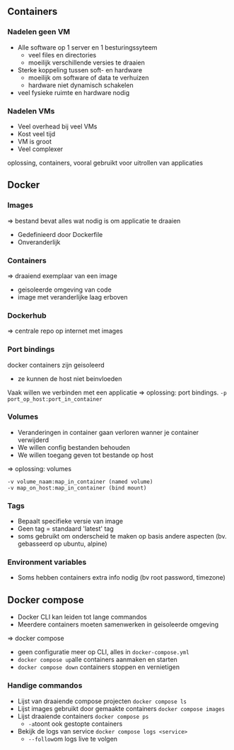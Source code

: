 ## Containers
### Nadelen geen VM
- Alle software op 1 server en 1 besturingssyteem
	-  veel files en directories
	- moeilijk verschillende versies te draaien
- Sterke koppeling tussen soft- en hardware
	- moeilijk om software of data te verhuizen
	- hardware niet dynamisch schakelen
- veel fysieke ruimte en hardware nodig
### Nadelen VMs
- Veel overhead bij veel VMs
- Kost veel tijd
- VM is groot
- Veel complexer

oplossing, containers, vooral gebruikt voor uitrollen van applicaties

## Docker
### Images
=> bestand bevat alles wat nodig is om applicatie te draaien
- Gedefinieerd door Dockerfile
- Onveranderlijk
### Containers
=> draaiend exemplaar van een image
- geisoleerde omgeving van code
- image met veranderlijke laag erboven
### Dockerhub
=> centrale repo op internet met images
### Port bindings
docker containers zijn geisoleerd
- ze kunnen de host niet beinvloeden

Vaak willen we verbinden met een applicatie
=> oplossing: port bindings.   `-p port_op_host:port_in_container`
### Volumes
- Veranderingen in container gaan verloren wanner je container verwijderd
- We willen config bestanden behouden
- We willen toegang geven tot bestande op host

=> oplossing: volumes
```
-v volume_naam:map_in_container (named volume)
-v map_on_host:map_in_container (bind mount)
```
### Tags
- Bepaalt specifieke versie van image
- Geen tag = standaard 'latest' tag
- soms gebruikt om onderscheid te maken op basis andere aspecten (bv. gebasseerd op ubuntu, alpine)
### Environment variables
- Soms hebben containers extra info nodig (bv root password, timezone)

## Docker compose
- Docker CLI kan leiden tot lange commandos
- Meerdere containers moeten samenwerken in geisoleerde omgeving

=> docker compose
- geen configuratie meer op CLI, alles in `docker-compose.yml`
- `docker compose up`alle containers aanmaken en starten
- `docker compose down` containers stoppen en vernietigen
### Handige commandos
- Lijst van draaiende compose projecten `docker compose ls`
- Lijst images gebruikt door gemaakte containers `docker compose images`
- Lijst draaiende containers `docker compose ps`
	- `-a`toont ook gestopte containers
- Bekijk de logs van service `docker compose logs <service>`
	- `--follow`om logs live te volgen


